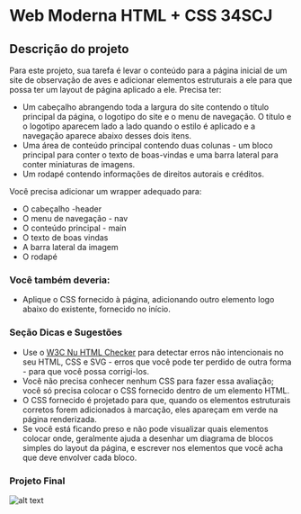 # Web Moderna HTML + CSS 34SCJ

## Descrição do projeto

Para este projeto, sua tarefa é levar o conteúdo para a página inicial de um site de observação de aves e adicionar elementos estruturais a ele para que possa ter um layout de página aplicado a ele. Precisa ter:

- Um cabeçalho abrangendo toda a largura do site contendo o título principal da página, o logotipo do site e o menu de navegação. O título e o logotipo aparecem lado a lado quando o estilo é aplicado e a navegação aparece abaixo desses dois itens.
- Uma área de conteúdo principal contendo duas colunas - um bloco principal para conter o texto de boas-vindas e uma barra lateral para conter miniaturas de imagens.
- Um rodapé contendo informações de direitos autorais e créditos.

Você precisa adicionar um wrapper adequado para:

- O cabeçalho -header
- O menu de navegação - nav
- O conteúdo principal - main
- O texto de boas vindas 
- A barra lateral da imagem
- O rodapé

### Você também deveria:

- Aplique o CSS fornecido à página, adicionando outro <link>elemento logo abaixo do existente, fornecido no início.

### Seção Dicas e Sugestões

- Use o [W3C Nu HTML Checker](https://validator.w3.org/nu/) para detectar erros não intencionais no seu HTML, CSS e SVG - erros que você pode ter perdido de outra forma - para que você possa corrigi-los.
- Você não precisa conhecer nenhum CSS para fazer essa avaliação; você só precisa colocar o CSS fornecido dentro de um elemento HTML.
- O CSS fornecido é projetado para que, quando os elementos estruturais corretos forem adicionados à marcação, eles apareçam em verde na página renderizada.
- Se você está ficando preso e não pode visualizar quais elementos colocar onde, geralmente ajuda a desenhar um diagrama de blocos simples do layout da página, e escrever nos elementos que você acha que deve envolver cada bloco.

### Projeto Final

![alt text](https://github.com/danvitoriano/web_moderna_html_css_34scj/blob/master/example-page.png "Projeto Final")
